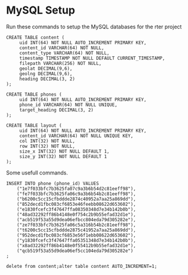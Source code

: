 MySQL Setup
===========

Run these commands to setup the MySQL databases for the rter project

    CREATE TABLE content (
         uid INT(64) NOT NULL AUTO_INCREMENT PRIMARY KEY, 
         content_id VARCHAR(64) NOT NULL, 
         content_type VARCHAR(64) NOT NULL,
         timestamp TIMESTAMP NOT NULL DEFAULT CURRENT_TIMESTAMP, 
         filepath VARCHAR(256) NOT NULL,
         geolat DECIMAL(9,6),
         geolng DECIMAL(9,6),
         heading DECIMAL(3, 2)
    );
    
    CREATE TABLE phones (
         uid INT(64) NOT NULL AUTO_INCREMENT PRIMARY KEY, 
         phone_id VARCHAR(64) NOT NULL UNIQUE,
         target_heading DECIMAL(3, 2)
    );
    
    CREATE TABLE layout (
         uid INT(64) NOT NULL AUTO_INCREMENT PRIMARY KEY, 
         content_id VARCHAR(64) NOT NULL UNIQUE KEY,
         col INT(32) NOT NULL,
         row INT(32) NOT NULL,
         size_x INT(32) NOT NULL DEFAULT 1,
         size_y INT(32) NOT NULL DEFAULT 1
    );


Some usefull commands.

    INSERT INTO phone (phone_id) VALUES
	    ("1e7f033bfc7b3625fa07c9a3b6b54d2c81eeff98"),
        ("fe7f033bfc7b3625fa06c9a3b6b54b2c81eeff98"),
        ("b6200c5cc15cfbddde2874c40952a7aa25a869dd"),
        ("852decd1fbc083cf6853e46feebb08622d653602"),
        ("e1830fcefc3f47647ffa08350348d7e34b142b0b"),
        ("48ad32292ff86b4148e0f754c2b9b55efad32d1e"),
        ("acb519f53a55d9dea06efbcc804eda79d305282e"),
        ("ze7f033bfc7b3625fa06c5a316b54b2c81eeff98"),
        ("t6200c5cc15cfbddde2875c41952a7aa25a869dd"),
        ("952decd1fbc083cf6853e56f1ebb08622d653602"),
        ("y1830fcefc3f47647ffa05351348d7e34b142b0b"),
        ("x8ad32292ff86b4148e0f55412b9b55efad32d1e"),
        ("qcb519f53a55d9dea06ef5cc104eda79d305282e")
    ;

    delete from content;alter table content AUTO_INCREMENT=1;